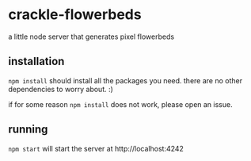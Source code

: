 # crackle-flowerbeds
 a little node server that generates pixel flowerbeds

## installation

`npm install` should install all the packages you need. there are no other dependencies to worry about. :)

if for some reason `npm install` does not work, please open an issue.

## running

`npm start` will start the server at http://localhost:4242
